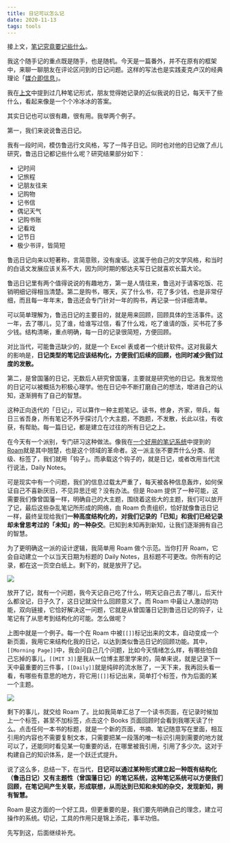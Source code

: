 ```yaml
--- 
title: 日记可以怎么记
date: 2020-11-13
tags: tools
---
```

接上文，[笔记究竟要记些什么][1]。

我这个随手记的重点既是随手，也是随机。今天是一篇番外，并不在原有的框架中，来聊一聊朋友在评论区问到的日记问题。这样的写法也是实践麦克卢汉的经典理论「[媒介即信息][2]」。

我在[上文][3]中提到过几种笔记形式，朋友觉得她记录的近似我说的日记，每天干了些什么，看起来像是一个个冷冰冰的答案。

其实日记也可以很有趣，很有用。我举两个例子。

第一，我们来说说鲁迅日记。

我有一段时间，模仿鲁迅行文风格，写了一阵子日记。同时也对他的日记做了点儿研究，鲁迅日记都记些什么呢？研究结果部分如下：

- 记时间
- 记旅程
- 记朋友往来
- 记购物
- 记书信
- 偶记天气
- 记购书账
- 记看戏
- 记节日
- 极少书评，皆简短

鲁迅日记向来以短著称，言简意赅，没有废话。这属于他自己的文学风格，和当时的白话文发展应该关系不大，因为同时期的郁达夫写日记就喜欢长篇大论。

鲁迅日记里有两个值得说说的有趣地方，第一是人情往来，鲁迅对于请客吃饭、花销明细记得相当清楚。第二是购书，哪天，买了什么书，花了多少钱，也是非常仔细，而且每一年年末，鲁迅还会专门针对一年的购书，再记录一份详细清单。

可以简单理解为，鲁迅日记的主要目的，就是用来回顾，回顾具体的生活事件。这一年，去了哪儿，见了谁，给谁写过信，看了什么戏，吃了谁请的饭，买书花了多少钱。结构清晰，重点明确，每一日的记录很简短，方便回顾。

对比当代，可能鲁迅缺少的，就是一个 Excel 表或者一个统计软件。这对我最大的影响是，**日记类型的笔记应该结构化，方便我们后续的回顾，也同时减少我们过度的发散。**

第二，是曾国藩的日记，无数后人研究曾国藩，主要就是研究他的日记。我发现他的日记可以被概括为积极心理学。他在日记中不断打磨自己的想法，增进自己的认知，逐渐拥有了自己的智慧。

这种正向迭代的「日记」，可以算作一种主题笔记。读书，修身，齐家，带兵，每日三省吾身，所有笔记不外乎探讨几个大主题，不跑题，不发散，长此以往，有收获，有帮助。每一篇日记，都是建立在过往的所有日记之上。

在今天有一个派别，专门研习这种做法。像我在[一个好用的笔记系统][4]中提到的 [Roam][5]就是其中翘楚，也是这个领域的革命者。这一派主张不要弄什么分类、层级、标签了，我们就用「钩子」。而承载这个钩子的，就是日记，或者改用当代流行说法，Daily Notes。

可是现实中有一个问题，我们的信息过载太严重了，每天被各种信息轰炸，如何保证自己不喜新厌旧，不见异思迁呢？没有办法。但是 Roam 提供了一种可能，这需要我们像曾国藩一样，明确自己的大主题，围绕着这些大的主题，我们可以放开了记，最后这些杂乱笔记所形成的网络，由 Roam 负责组织，恰好就像鲁迅日记一样，最终呈现给我们**一种高度结构化的，对我们记录的「已知」和我们已经记录却未曾思考过的「未知」的一种杂交**。已知到未知再到新知，让我们逐渐拥有自己的智慧。

为了更明确这一派的设计逻辑，我简单用 Roam 做个示范。当你打开 Roam，它会自动建立一个以当天日期为标题的 Daily Notes，且标题不可更改。你所有的记录，都在这一页空白纸上。剩下的，就是放开了记。

![][image-1]

放开了记，就有一个问题，我今天记自己吃了什么，明天记自己去了哪儿，后天什么都没记，日子久了，这日记就没什么回顾意义了。而 Roam 中最让人激动的功能，双向链接，它恰好解决这一问题，它就是从曾国藩日记到鲁迅日记的钩子，让笔记有了从思考到结构化的可能。怎么做呢？

上图中就是一个例子。每一个在 Roam 中被`[[]]`标记出来的文本，自动变成一个新页面，我用它来结构化我的日记，以达到类似鲁迅日记的回顾功能。其中，`[[Morning Page]]`中，我会问自己几个问题，比如今天情绪怎么样，有哪些怕自己忘掉的事儿，`[[MIT 3]]`是我从一位博主那里学来的，简单来说，就是记录下一天中最重要的三件事，`[[Daily]]`就是纯碎的流水账了，一天下来，我再回头看一看，有哪些有意思的地方，将它用`[[]]`标记出来，简单打个标签，作为后面的某一个主题。

![][image-2]

剩下的事儿，就交给 Roam 了。比如我简单汇总了一个读书页面，在记录时候加上一个标签，甚至不加标签，点击这个 Books 页面回顾时会看到我哪天读了什么。点击任何一本书的标题，就是一个新的页面，书摘、笔记随意写在里面，相互引用的内容也不需要复制文本，只需要把某一段落的唯一标识引用到需要的地方就可以了，还能同时看见某一句重要的话，在哪里被我引用，引用了多少次。这对于构建自己的知识体系，是一个跃迁式提升。

说了这么多，总结一下，在当代，**日记可以通过某种形式建立起一种既有结构化（鲁迅日记）又有主题性（曾国藩日记）的笔记系统，这种笔记系统可以方便我们回顾，在笔记间产生关联，形成联想，从而达到已知和未知的杂交，发现新知，拥有智慧。**

Roam 是这方面的一个好工具，但更重要的是，我们要先明确自己的理念，建立可操作的系统。切记，工具的作用只是锦上添花，事半功倍。

先写到这，后面继续补充。

[1]:	https://mp.weixin.qq.com/s/yZKr0uEWdyD45GicnmFraA
[2]:	https://zh.wikipedia.org/wiki/%E5%AA%92%E4%BB%8B%E5%8D%B3%E6%98%AF%E8%A8%8A%E6%81%AF
[3]:	https://mp.weixin.qq.com/s/yZKr0uEWdyD45GicnmFraA
[4]:	https://mp.weixin.qq.com/s/wSJ_PILrjlLAZky0SFiRig
[5]:	http://roamresearch.com/

[image-1]:	https://static.elizen.me/img/2020-11-13-031245.jpg
[image-2]:	https://static.elizen.me/img/2020-11-13-roamresearch.com_%20-4-.png